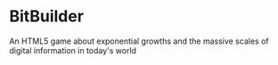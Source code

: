 BitBuilder
==========

An HTML5 game about exponential growths and the massive scales of digital information in today's world
